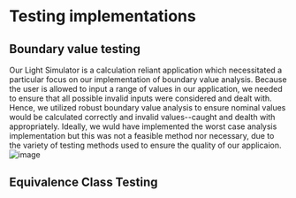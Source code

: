# Testing implementations

## Boundary value testing
Our Light Simulator is a calculation reliant application which necessitated a particular focus on our implementation of boundary value analysis. Because the user is allowed to input a range of values in our application, we needed to ensure that all possible invalid inputs were considered and dealt with. Hence, we utilized robust boundary value analysis to ensure nominal values would be calculated correctly and invalid values--caught and dealth with appropriately. Ideally, we wuld have implemented the worst case analysis implementation but this was not a feasible method nor necessary, due to the variety of testing methods used to ensure the quality of our applicaion. ![image](https://github.com/user-attachments/assets/5d22d011-d8c8-41dc-bb30-2876c36fea5b)

## Equivalence Class Testing
